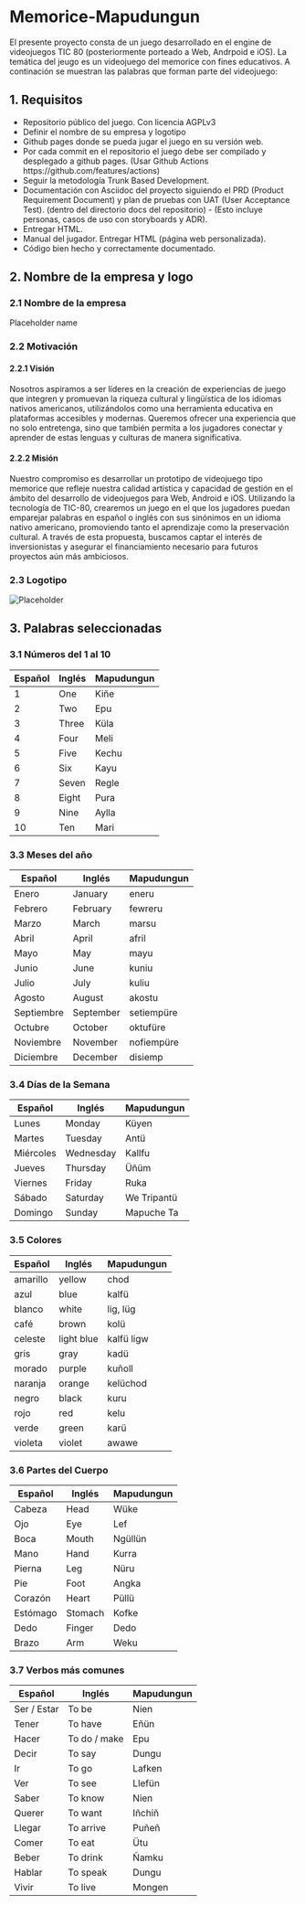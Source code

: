 # Memorice-Mapudungun

El presente proyecto consta de un juego desarrollado en el engine de videojuegos TIC 80 (posteriormente porteado a Web, Andrpoid e iOS).
La temática del jeugo es un videojuego del memorice con fines educativos.
A continación se muestran las palabras que forman parte del videojuego:

## 1. Requisitos
<ul>
    <li>Repositorio público del juego. Con licencia AGPLv3</li>
    <li>Definir el nombre de su empresa y logotipo</li>
    <li>Github pages donde se pueda jugar el juego en su versión web.</li>
    <li>Por cada commit en el repositorio el juego debe ser compilado y desplegado a github pages. (Usar Github Actions https://github.com/features/actions)</li>
    <li>Seguir la metodología Trunk Based Development.</li>
    <li>Documentación con Asciidoc del proyecto siguiendo el PRD (Product Requirement Document) y plan de pruebas con UAT (User Acceptance Test). (dentro del directorio docs del repositorio) - (Esto incluye personas, casos de uso con storyboards y ADR).</li>
    <li> Entregar HTML.</li>
    <li>Manual del jugador. Entregar HTML (página web personalizada).</li>
    <li>Código bien hecho y correctamente documentado.</li>
</ul>

## 2. Nombre de la empresa y logo
### 2.1 Nombre de la empresa
Placeholder name
### 2.2 Motivación
#### 2.2.1 Visión
Nosotros aspiramos a ser líderes en la creación de experiencias de juego que integren y promuevan la riqueza cultural y lingüística de los idiomas nativos americanos, utilizándolos como una herramienta educativa en plataformas accesibles y modernas. Queremos ofrecer una experiencia que no solo entretenga, sino que también permita a los jugadores conectar y aprender de estas lenguas y culturas de manera significativa.
#### 2.2.2 Misión
Nuestro compromiso es desarrollar un prototipo de videojuego tipo memorice que refleje nuestra calidad artística y capacidad de gestión en el ámbito del desarrollo de videojuegos para Web, Android e iOS. Utilizando la tecnología de TIC-80, crearemos un juego en el que los jugadores puedan emparejar palabras en español o inglés con sus sinónimos en un idioma nativo americano, promoviendo tanto el aprendizaje como la preservación cultural. A través de esta propuesta, buscamos captar el interés de inversionistas y asegurar el financiamiento necesario para futuros proyectos aún más ambiciosos.
### 2.3 Logotipo
![Placeholder](https://static.wikia.nocookie.net/sonic-x9874/images/6/6f/Sonic_135.png/revision/latest/thumbnail/width/360/height/360?cb=20160226182328)

## 3. Palabras seleccionadas

### 3.1 Números del 1 al 10
| Español | Inglés | Mapudungun |
| ------- | ------ | ---------- |
| 1       | One    | Kiñe       |
| 2       | Two    | Epu        |
| 3       | Three  | Küla       |
| 4       | Four   | Meli       |
| 5       | Five   | Kechu      |
| 6       | Six    | Kayu       |
| 7       | Seven  | Regle      |
| 8       | Eight  | Pura       |
| 9       | Nine   | Aylla      |
| 10      | Ten    | Mari       |


### 3.3 Meses del año
| Español    | Inglés    | Mapudungun  |
| ---------- | --------- | ----------- |
| Enero      | January   | eneru       |
| Febrero    | February  | few­r­eru     |
| Marzo      | March     | marsu       |
| Abril      | April     | afril       |
| Mayo       | May       | mayu        |
| Junio      | June      | kuniu       |
| Julio      | July      | kuliu       |
| Agosto     | August    | akostu      |
| Septiembre | September | setiempüre  |
| Octubre    | October   | oktufüre    |
| Noviembre  | November  | nofiempüre  |
| Diciembre  | December  | disiemp     |



### 3.4 Días de la Semana
| Español    | Inglés    | Mapudungun   |
| ---------- | --------- | ------------ |
| Lunes      | Monday    | Küyen        |
| Martes     | Tuesday   | Antü         |
| Miércoles  | Wednesday | Kallfu       |
| Jueves     | Thursday  | Üñüm         |
| Viernes    | Friday    | Ruka         |
| Sábado     | Saturday  | We Tripantü  |
| Domingo    | Sunday    | Mapuche Ta   |


### 3.5 Colores
| Español    | Inglés     | Mapudungun |
| ---------- | --------   | ---------- |
| amarillo   | yellow     | chod       |
| azul       | blue       | kalfü      |
| blanco     | white      | lig, lüg   |
| café       | brown      | kolü       |
| celeste    | light blue | kalfü ligw |
| gris       | gray       | kadü       |
| morado     | purple     | kuñoll     |
| naranja    | orange     | kelüchod   |
| negro      | black      | kuru       |
| rojo       | red        | kelu       |
| verde      | green      | karü       |
| violeta    | violet     | awawe      |


### 3.6 Partes del Cuerpo
| Español  | Inglés   | Mapudungun |
| -------- | -------- | ---------- |
| Cabeza   | Head     | Wüke       |
| Ojo      | Eye      | Lef        |
| Boca     | Mouth    | Ngüllün    |
| Mano     | Hand     | Kurra      |
| Pierna   | Leg      | Nüru       |
| Pie      | Foot     | Angka      |
| Corazón  | Heart    | Püllü      |
| Estómago | Stomach  | Kofke      |
| Dedo     | Finger   | Dedo       |
| Brazo    | Arm      | Weku       |


### 3.7 Verbos más comunes
| Español      | Inglés        | Mapudungun |
| ------------ | ------------- | ---------- |
| Ser / Estar  | To be         | Nien       |
| Tener        | To have       | Eñün       |
| Hacer        | To do / make  | Epu        |
| Decir        | To say        | Dungu      |
| Ir           | To go         | Lafken     |
| Ver          | To see        | Llefün     |
| Saber        | To know       | Nien       |
| Querer       | To want       | Iñchiñ     |
| Llegar       | To arrive     | Puñeñ      |
| Comer        | To eat        | Ütu        |
| Beber        | To drink      | Ñamku      |
| Hablar       | To speak      | Dungu      |
| Vivir        | To live       | Mongen      |



